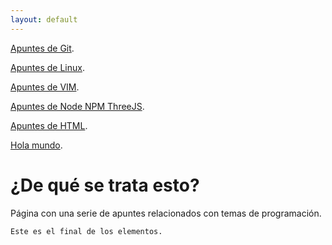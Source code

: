 ```yaml
---
layout: default
---
```


[Apuntes de Git](./git-01.md).

[Apuntes de Linux](./linux-01.md).

[Apuntes de VIM](./vim-01.md).

[Apuntes de Node NPM ThreeJS](./node-01.md).

[Apuntes de HTML](./html-01.md).

[Hola mundo](./node-01.md).

<!---[Apuntes de Ruby on rails]  --->

# ¿De qué se trata esto?

P&aacute;gina con una serie de apuntes relacionados con temas de programación.






```
Este es el final de los elementos.
```
